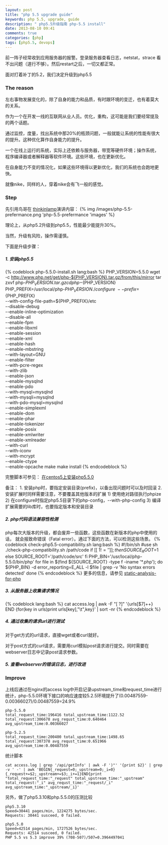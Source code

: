 ```yaml
---
layout: post
title: "php 5.5 upgrade guide"
keywords: php 5.5, upgrade, guide
description: " php5.5升级指南 php-5.5 install"
date: 2013-08-10 09:41
comments: true
categories: [php]
tags: [php5.5, devops]
---
```

前一阵子经常收到应用服务器的报警。登录服务器查看日志，netstat，strace
看不出问题（道行不够）。然后restart之后，一切又都正常。

面对打着补丁的5.2，我们决定升级到php5.5

### The reason ###
左右事物发展变化的，除了自身的能力和品质，有时跟环境的变迁，也有着莫大
的关系。

作为一个在开发一线的互联网从业人员。优化，重构，这可能是我们要经常提及
的两个话题。

通过监控，度量，找出系统中那20%的瓶颈问题，一般就能让系统的性能有很大
的提升。这种优化算作自身能力的提升。

一个在线上运行的系统，实际上还依赖与服务器，带宽等硬件环境；操作系统，
程序编译器或者解释器等软件环境。这些环境，也在更新优化。

在自身能力不变的情况化，如果这些环境得以更新优化，我们的系统也会跑地更
快。

就像nike，同样的人，穿着nike会有飞一般的感觉。

### Step ###
先引用鸟哥在 [thinkinlamp](http://www.thinkinlamp.com/)演讲内容：
{% img /images/php-5.5-prefermance.png 'php-5.5-prefermance 'images' %}

理论上，从php5.2升级到php5.5，性能最少能提升30%。

当然，升级有风险，操作需谨慎。

下面是升级步骤：

##### 1. 安装php5.5 #####
{% codeblock php-5.5.0-install.sh lang:bash %}
PHP_VERSION=5.5.0
wget -c http://www.php.net/get/php-${PHP_VERSION}.tar.gz/from/this/mirror
tar zxvf php-${PHP_VERSION}.tar.gz
cd php-${PHP_VERSION}
PHP_PREFIX=/usr/local/php-${PHP_VERSION}
./configure \
--prefix=${PHP_PREFIX} \
--with-config-file-path=${PHP_PREFIX}/etc \
--disable-debug \
--enable-inline-optimization \
--disable-all \
--enable-fpm \
--enable-libxml \
--enable-session \
--enable-xml \
--enable-hash \
--enable-mbstring \
--with-layout=GNU \
--enable-filter \
--with-pcre-regex \
--with-zlib \
--enable-json \
--enable-mysqlnd \
--enable-pdo \
--with-mysql=mysqlnd \
--with-mysqli=mysqlnd \
--with-pdo-mysql=mysqlnd \
--enable-simplexml \
--enable-dom \
--enable-phar \
--enable-tokenizer \
--enable-posix \
--enable-xmlwriter \
--enable-xmlreader \
--with-curl \
--with-iconv \
--with-mcrypt \
--enable-ctype \
--enable-opcache
make
make install
{% endcodeblock %}

完整脚本可参见：
[在centos5上安装php5.5.0](https://gist.github.com/jqlblue/6198630)

备注：
    1. 安装php时，要指定安装目录(prefix)，以备出现问题时可以及时回滚
    2. 安装扩展时同样需要注意，不要覆盖其他版本的扩展
       1) 使用绝对路径执行phpize
       2) 在configure时指定php5.5目录下的php-config，--with-php-config
       3) 编译扩展需要的lib库时，也要指定版本和安装目录
##### 2. php代码语法兼容性检测 #####
php每次大版本的升级，都会废弃一些函数，这些函数在新版本的php中使用的话，
就会报致命错误（Fatal error）。通过下面的方法，可以检测这些场景。
{% codeblock check-php5.5-compatibility.sh lang:bash %}
#!/bin/sh
#use sh ./check-php-compatibility.sh /path/code
if [[ $1 != '' ]];then
   SOURCE_ROOT=$1
else
   SOURCE_ROOT='/path/code/src'
fi
PHP_BIN='/usr/local/php-5.5.0/bin/php'
for file in $(find ${SOURCE_ROOT} -type f -iname '*.php'); do
    ${PHP_BIN} -d error_reporting=E_ALL -l $file | grep -v 'No syntax errors detected'
done
{% endcodeblock %}
更多的信息，请参见 [static-analysis-for-php](http://codeascraft.com/2012/08/10/static-analysis-for-php/)

##### 3. 从服务器上收集请求情况 #####
{% codeblock lang:bash %}
cat access.log | awk -F "[ ?]" '{urls[$7]++} END {for(key in urls)print urls[key],"\t",key}' | sort -nr
{% endcodeblock %}

##### 4. 通过收集的请求url进行测试 #####
对于get方式的url请求，直接wget或者curl就好。

对于post方式的curl请求，需要用curl模拟post请求进行提交。同时需要在
webserver日志中记录post请求参数。

##### 5. 查看webserver的错误日志，进行改进 #####

### Improve ###
上线后通过在nginx的access log中开启记录upstream_time和request_time进行
统计，php-5.5.0环境下接口的响应速度较5.2.5环境提升了(0.00487559-0.00366027)/0.00487559=24.9%

    php-5.5.0
    total_request_time:196416 total_upstream_time:1122.52 total_request:306678 avg_requst_time:0.640464 avg_upstream_time:0.00366027

    php-5.2.5
    total_request_time:200400 total_upstream_time:1498.65 total_request:307378 avg_requst_time:0.651966 avg_upstream_time:0.00487559

统计脚本

    cat access.log | grep '/api/getInfo' | awk -F ')"' '{print $2}' | grep -v ' -' | awk 'BEGIN{_request=0;_upstream=0;_i=0}{_request+=$2;_upstream+=$3;_i+=1}END{print "total_request_time:"_request" total_upstream_time:"_upstream" total_request:"_i" avg_requst_time:"_request/_i" avg_upstream_time:"_upstream/_i}'

另外，做了php5.3.10和php.5.5.0的压测比较

    php5.3.10
    Speed=30441 pages/min, 1224275 bytes/sec.
    Requests: 30441 susceed, 0 failed.

    php5.5.0
    Speed=42514 pages/min, 1727526 bytes/sec.
    Requests: 42514 susceed, 0 failed.
    PHP 5.5 vs 5.3 improve 39% (708-507)/507=0.3964497041

